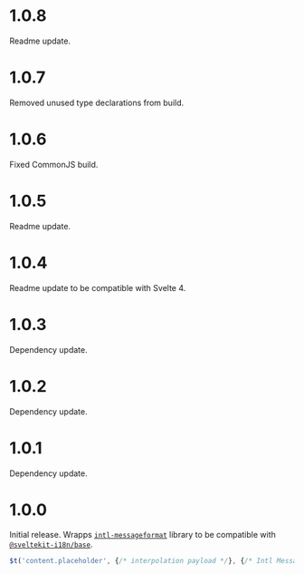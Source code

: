 # 1.0.8
Readme update.

# 1.0.7
Removed unused type declarations from build.

# 1.0.6
Fixed CommonJS build.

# 1.0.5
Readme update.

# 1.0.4
Readme update to be compatible with Svelte 4.

# 1.0.3
Dependency update.

# 1.0.2
Dependency update.

# 1.0.1
Dependency update.

# 1.0.0
Initial release. Wrapps [`intl-messageformat`](https://www.npmjs.com/package/intl-messageformat) library to be compatible with [`@sveltekit-i18n/base`](https://github.com/sveltekit-i18n/base).

```js
$t('content.placeholder', {/* interpolation payload */}, {/* Intl MessageFormat `formats` go here */});
```
